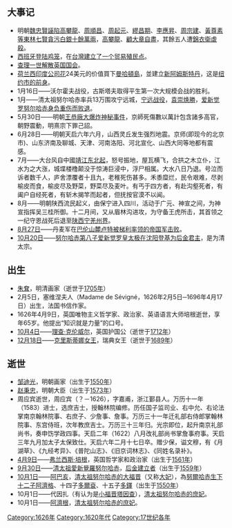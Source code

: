 ## 大事记

  - 明朝[魏忠賢誣陷](https://zh.wikipedia.org/wiki/魏忠賢 "wikilink")[高攀龍](https://zh.wikipedia.org/wiki/高攀龍 "wikilink")、[周順昌](../Page/周順昌.md "wikilink")、[周起元](../Page/周起元.md "wikilink")、[繆昌期](https://zh.wikipedia.org/wiki/繆昌期 "wikilink")、[李應昇](https://zh.wikipedia.org/wiki/李應昇 "wikilink")、[周宗建](../Page/周宗建.md "wikilink")、[黃尊素等](../Page/黃尊素.md "wikilink")[東林七賢貪污白銀十餘萬兩](../Page/東林七賢.md "wikilink")，[高攀龍](https://zh.wikipedia.org/wiki/高攀龍 "wikilink")、[顧大章自盡](../Page/顧大章.md "wikilink")，其餘五人遭[錦衣衛虐殺](https://zh.wikipedia.org/wiki/錦衣衛 "wikilink")。
  - [西班牙登陆](../Page/西班牙.md "wikilink")[鸡笼](https://zh.wikipedia.org/wiki/基隆 "wikilink")，在[台灣建立了一个贸易殖民点](https://zh.wikipedia.org/wiki/台灣 "wikilink")。
  - [查理一世解散英国国会](https://zh.wikipedia.org/wiki/查理一世_\(英國\) "wikilink")。
  - [荷兰西印度公司花](https://zh.wikipedia.org/wiki/荷兰西印度公司 "wikilink")24美元的价值買下[曼哈頓島](https://zh.wikipedia.org/wiki/曼哈頓島 "wikilink")，並建立[新阿姆斯特丹](https://zh.wikipedia.org/wiki/新阿姆斯特丹 "wikilink")，这是[纽约市的前身](https://zh.wikipedia.org/wiki/纽约市 "wikilink")。
  - 1月16日——沃尔霍夫战役，古斯塔夫取得平生第一次大规模会战的胜利。
  - 1月——清太祖努尔哈赤率兵13万围攻宁远城，[宁远战役](../Page/宁远之战.md "wikilink")，[袁崇焕勝](../Page/袁崇焕.md "wikilink")，[爱新觉罗努尔哈赤身负重伤而败退](https://zh.wikipedia.org/wiki/愛新覺羅·努爾哈赤 "wikilink")。
  - 5月30日——明朝[王恭廠大爆炸神秘事件](../Page/王恭廠大爆炸.md "wikilink")，京師死傷數以萬計包含諸多高官，朝野震動，明熹宗下罪己詔。
  - 6月28日——明朝天启六年六月，山西灵丘发生强烈地震。京师(即现今的北京市)、山东济南及聊城、天津、河南洛阳、河北宣化、山西大同等地都有震感。
  - 7月——大台风自中國[靖江东北起](https://zh.wikipedia.org/wiki/靖江 "wikilink")，怒号振地，屋瓦横飞，合拱之木立仆，江水为之大涨，城堞楼橹颠没于惊涛巨浸中，浮尸相属。大水八日乃退。号泣而诉者数千人，庐舍漂覆者十且九，老稚死伤甚多。禾黍糜烂，民令艰难，尽剥榆皮而食，榆皮尽及野菜，野菜尽及麦叶。有丐于四方者，有赴沟壑死者，有阖户自经死者，有斩木揭竿而起者，但抚按官漠不以闻。
  - 8月——明朝陕西流民起义，由保宁进入四川，活动于广元、神宣之间，为神宣指挥吴三桂所御。十二月间，又从眉林沟进攻，为守备王虎所击，其首领之一纪守恩战死后退至[陕西宁羌州界](https://zh.wikipedia.org/wiki/陕西 "wikilink")。
  - [8月27日](../Page/8月27日.md "wikilink")——丹麦军在[巴伦山麓卢特被梯利率领的帝国军击败](https://zh.wikipedia.org/wiki/巴伦山 "wikilink")。
  - [10月20日](../Page/10月20日.md "wikilink")——[努尔哈赤第八子](https://zh.wikipedia.org/wiki/愛新覺羅·努爾哈赤 "wikilink")[爱新觉罗皇太极在](https://zh.wikipedia.org/wiki/愛新覺羅·皇太極 "wikilink")[沈阳登基为](https://zh.wikipedia.org/wiki/沈阳市 "wikilink")[后金君主](../Page/后金.md "wikilink")，是为清太宗。

## 出生

  - [朱耷](../Page/八大山人.md "wikilink")，明清画家（逝世于[1705年](https://zh.wikipedia.org/wiki/1705年 "wikilink")）
  - 2月5日，塞维涅夫人（Madame de Sévigné，1626年2月5日─1696年4月17日）出生，法国书信作家。
  - 1626年4月9日，英国唯物主义哲学家、政治家、英语语言大师培根逝世，享年65岁。他提出“知识就是力量”的口号。
  - [10月4日](../Page/10月4日.md "wikilink")——[理查·克伦威尔](https://zh.wikipedia.org/wiki/理查·克伦威尔 "wikilink")，英国护国公（逝世于[1712年](https://zh.wikipedia.org/wiki/1712年 "wikilink")）
  - [12月18日](../Page/12月18日.md "wikilink")——[克里斯蒂娜女王](../Page/克里斯蒂娜女王.md "wikilink")，瑞典女王（逝世于[1689年](../Page/1689年.md "wikilink")）

## 逝世

  - [邹迪光](https://zh.wikipedia.org/wiki/邹迪光 "wikilink")，明朝画家（出生于[1550年](https://zh.wikipedia.org/wiki/1550年 "wikilink")）
  - [赵秉忠](https://zh.wikipedia.org/wiki/赵秉忠 "wikilink")，明朝大臣（出生于[1573年](../Page/1573年.md "wikilink")）
  - 周应宾逝世，周应宾（？－1626），字嘉甫，浙江鄞县人。万历十一年（1583）进士，选庶吉士，授翰林院编修。历任国子监司业、右中允、右论法掌南京翰林院事、右庶子、少詹事、詹事。万历三十一年迁礼部右侍郎掌翰林院事、东宫侍班，次年教庶吉士。万历三十三年归。光宗即位，起升南京礼部尚书，奏申饬学政四事。天启二年（1622）八月改礼部尚书掌詹事府事。天启三年九月加太子太保致仕。天启六年二月十七日卒。赠少保，谥文穆，有《月湖草》、《九经考异》、《普陀山志》、《旧京词林志》、《同姓名录补》。
  - [4月9日](../Page/4月9日.md "wikilink")——[弗兰西斯·培根](../Page/弗兰西斯·培根.md "wikilink")，英国哲学家和政治家（出生于[1561年](https://zh.wikipedia.org/wiki/1561年 "wikilink")）
  - [9月30日](../Page/9月30日.md "wikilink")——[清太祖愛新覺羅努尔哈赤](../Page/努尔哈赤.md "wikilink")，[后金建立者](../Page/后金.md "wikilink")（出生于[1559年](https://zh.wikipedia.org/wiki/1559年 "wikilink")）
  - [10月1日](../Page/10月1日.md "wikilink")——[阿巴亥](../Page/清太祖大妃.md "wikilink")，[清太祖努尔哈赤的](../Page/努尔哈赤.md "wikilink")[大福晋](https://zh.wikipedia.org/wiki/大福晋 "wikilink")（又称[大妃](../Page/大妃.md "wikilink")），為[努爾哈赤生下十二子](https://zh.wikipedia.org/wiki/努爾哈赤 "wikilink")[阿濟格](../Page/阿濟格.md "wikilink")、十四子[多爾袞](https://zh.wikipedia.org/wiki/多爾袞 "wikilink")、十五子[多鐸](../Page/多鐸.md "wikilink")（出生于[1550年](https://zh.wikipedia.org/wiki/1550年 "wikilink")）
  - 10月1日——代因扎（有认为是[小福晋](https://zh.wikipedia.org/wiki/小福晋 "wikilink")[塔因查](../Page/塔因查.md "wikilink")），[清太祖努尔哈赤的](../Page/努尔哈赤.md "wikilink")[庶妃](../Page/庶妃.md "wikilink")。
  - 10月1日——[阿濟根](../Page/阿濟根.md "wikilink")，[清太祖努尔哈赤的庶妃](../Page/努尔哈赤.md "wikilink")。

[Category:1626年](https://zh.wikipedia.org/wiki/Category:1626年 "wikilink")
[Category:1620年代](https://zh.wikipedia.org/wiki/Category:1620年代 "wikilink")
[Category:17世纪各年](https://zh.wikipedia.org/wiki/Category:17世纪各年 "wikilink")